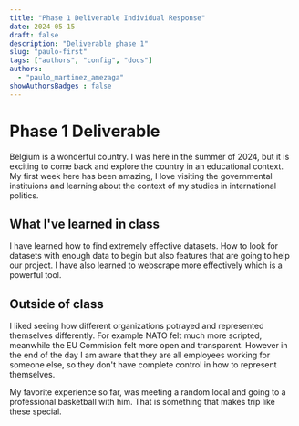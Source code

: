 ```yaml
---
title: "Phase 1 Deliverable Individual Response"
date: 2024-05-15
draft: false
description: "Deliverable phase 1"
slug: "paulo-first"
tags: ["authors", "config", "docs"]
authors:
  - "paulo_martinez_amezaga"
showAuthorsBadges : false
---
```


# Phase 1 Deliverable
Belgium is a wonderful country. I was here in the summer of 2024, but it is exciting to come back and explore the country in an educational context. My first week here has been amazing, I love visiting the governmental instituions and learning about the context of my studies in international politics.

## What I've learned in class
I have learned how to find extremely effective datasets. How to look for datasets with enough data to begin but also features that are going to help our project. I have also learned to webscrape more effectively which is a powerful tool.

## Outside of class
I liked seeing how different organizations potrayed and represented themselves differently. For example NATO felt much more scripted, meanwhile the EU Commision felt more open and transparent. However in the end of the day I am aware that they are all employees working for someone else, so they don't have complete control in how to represent themselves.

My favorite experience so far, was meeting a random local and going to a professional basketball with him. That is something that makes trip like these special. 